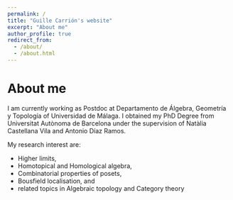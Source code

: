 ```yaml
---
permalink: /
title: "Guille Carrión's website"
excerpt: "About me"
author_profile: true
redirect_from: 
  - /about/
  - /about.html
---
```


About me
====

I am currently working as Postdoc at Departamento de Álgebra, Geometría y Topología of Universidad de Málaga. I obtained my PhD Degree from Universitat Autònoma de Barcelona under the supervision of Natàlia Castellana Vila and Antonio Díaz Ramos. 

My research interest are:
- Higher limits, 
- Homotopical and Homological algebra,
- Combinatorial properties of posets, 
- Bousfield localisation, and
- related topics in Algebraic topology and Category theory

